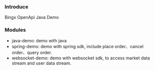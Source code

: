 
### Introduce
Bingx OpenApi Java Demo

### Modules
- java-demo: demo with java 
- spring-demo: demo with spring sdk, include place order、cancel order、query order.
- websocket-demo: demo with websocket sdk, to access market data stream and user data stream.

